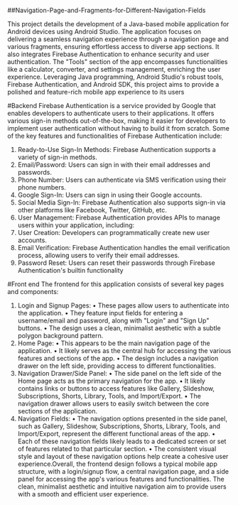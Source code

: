 ##Navigation-Page-and-Fragments-for-Different-Navigation-Fields

This project details the development of a Java-based mobile application for Android 
devices using Android Studio. The application focuses on delivering a seamless 
navigation experience through a navigation page and various fragments, ensuring 
effortless access to diverse app sections. It also integrates Firebase Authentication to 
enhance security and user authentication. The "Tools" section of the app encompasses 
functionalities like a calculator, converter, and settings management, enriching the 
user experience. Leveraging Java programming, Android Studio's robust tools, 
Firebase Authentication, and Android SDK, this project aims to provide a polished and 
feature-rich mobile app experience to its users


#Backend 
Firebase Authentication is a service provided by Google that enables developers to authenticate 
users to their applications. It offers various sign-in methods out-of-the-box, making it easier for 
developers to implement user authentication without having to build it from scratch. Some of the 
key features and functionalities of Firebase Authentication include: 
1) Ready-to-Use Sign-In Methods: Firebase Authentication supports a variety of sign-in methods.
2) Email/Password: Users can sign in with their email addresses and passwords. 
3) Phone Number: Users can authenticate via SMS verification using their phone numbers. 
4) Google Sign-In: Users can sign in using their Google accounts. 
5) Social Media Sign-In: Firebase Authentication also supports sign-in via other platforms like Facebook, Twitter, GitHub, etc. 
6) User Management: Firebase Authentication provides APIs to manage users within your application, including: 
7) User Creation: Developers can programmatically create new user accounts. 
8) Email Verification: Firebase Authentication handles the email verification process, allowing users to verify their email addresses. 
9) Password Reset: Users can reset their passwords through Firebase Authentication's builtin functionality

#Front end
The frontend for this application consists of several key pages and components:
1. Login and Signup Pages:
• These pages allow users to authenticate into the application.
• They feature input fields for entering a username/email and password, along with "Login" and "Sign Up" buttons.
• The design uses a clean, minimalist aesthetic with a subtle polygon background pattern.
2. Home Page:
• This appears to be the main navigation page of the application.
• It likely serves as the central hub for accessing the various features and sections of the app.
• The design includes a navigation drawer on the left side, providing access to different functionalities.
3. Navigation Drawer/Side Panel:
• The side panel on the left side of the Home page acts as the primary navigation for the app.
• It likely contains links or buttons to access features like Gallery, Slideshow, Subscriptions, Shorts, Library, Tools, and Import/Export.
• The navigation drawer allows users to easily switch between the core sections of the application.
4. Navigation Fields:
• The navigation options presented in the side panel, such as Gallery, Slideshow, Subscriptions, Shorts, Library, Tools, and Import/Export, represent the different functional areas of the app.
• Each of these navigation fields likely leads to a dedicated screen or set of features related to that particular section.
• The consistent visual style and layout of these navigation options help create a cohesive user experience.Overall, the frontend design follows a typical mobile app structure, with a login/signup flow,
a central navigation page, and a side panel for accessing the app's various features and functionalities. The clean, minimalist aesthetic and intuitive navigation aim to provide users with a smooth and
efficient user experience.

